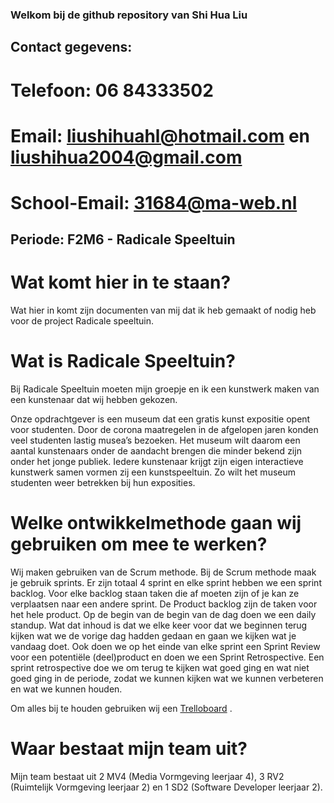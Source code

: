 ### Welkom bij de github repository van Shi Hua Liu

## Contact gegevens:
# Telefoon: 06 84333502 
# Email: liushihuahl@hotmail.com en liushihua2004@gmail.com
# School-Email: 31684@ma-web.nl

## Periode: F2M6 - Radicale Speeltuin

# Wat komt hier in te staan?

Wat hier in komt zijn documenten van mij dat ik heb gemaakt of nodig heb voor de project Radicale speeltuin.

# Wat is Radicale Speeltuin?

Bij Radicale Speeltuin moeten mijn groepje en ik een kunstwerk maken van een kunstenaar dat wij hebben gekozen.

Onze opdrachtgever is een museum dat een gratis kunst expositie opent voor studenten. Door de corona maatregelen in de afgelopen jaren konden veel studenten lastig musea’s bezoeken. Het museum wilt daarom een aantal kunstenaars onder de aandacht brengen die minder bekend zijn onder het jonge publiek. Iedere kunstenaar krijgt zijn eigen interactieve kunstwerk samen vormen zij een kunstspeeltuin. Zo wilt het museum studenten weer betrekken bij hun exposities.

# Welke ontwikkelmethode gaan wij gebruiken om mee te werken? 

Wij maken gebruiken van de Scrum methode. Bij de Scrum methode maak je gebruik sprints. Er zijn totaal 4 sprint en elke sprint hebben we een sprint backlog. Voor elke backlog staan taken die af moeten zijn of je kan ze verplaatsen naar een andere sprint. De Product backlog zijn de taken voor het hele product. Op de begin van de begin van de dag doen we een daily standup. Wat dat inhoud is dat we elke keer voor dat we beginnen terug kijken wat we de vorige dag hadden gedaan en gaan we kijken wat je vandaag doet. Ook doen we op het einde van elke sprint een Sprint Review voor een potentiële (deel)product en doen we een Sprint Retrospective. Een sprint retrospective doe we om terug te kijken wat goed ging en wat niet goed ging in de periode, zodat we kunnen kijken wat we kunnen verbeteren en wat we kunnen houden.

Om alles bij te houden gebruiken wij een [Trelloboard](https://trello.com/b/MdpxDHgO/radicale-speeltuin) .

# Waar bestaat mijn team uit?

Mijn team bestaat uit 2 MV4 (Media Vormgeving leerjaar 4), 3 RV2 (Ruimtelijk Vormgeving leerjaar 2) en 1 SD2 (Software Developer leerjaar 2).